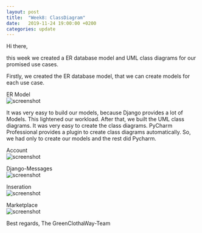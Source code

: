 ```yaml
---
layout: post
title:  "Week8: ClassDiagram"
date:   2019-11-24 19:00:00 +0200
categories: update
---
```


Hi there,

this week we created a ER database model and UML class diagrams for our promised use cases.

Firstly, we created the ER database model, that we can create models for each use case. 

ER Model
<br>
<img src="https://raw.githubusercontent.com/GreenClothaWay/Website/blob/master/doc/Model.png" alt="screenshot" width="auto"/>
<br>

It was very easy to build our models, because Django provides a lot of Models. This lightened our workload. After that, we built the UML class diagrams. It was very easy to create the class diagrams. PyCharm Professional provides a plugin to create class diagrams automatically. So, we had only to create our models and the rest did Pycharm.


Account
<br>
<img src="https://raw.githubusercontent.com/GreenClothaWay/Website/master/doc/classdiagram/account.png" alt="screenshot" width="auto"/>
<br>

Django-Messages
<br>
<img src="https://raw.githubusercontent.com/GreenClothaWay/Website/master/doc/classdiagram/django_messages.png" alt="screenshot" width="auto"/>
<br>

Inseration
<br>
<img src="https://raw.githubusercontent.com/GreenClothaWay/Website/master/doc/classdiagram/inseration.png" alt="screenshot" width="auto"/>
<br>

Marketplace
<br>
<img src="https://raw.githubusercontent.com/GreenClothaWay/Website/master/doc/classdiagram/marketplace.png" alt="screenshot" width="auto"/>
<br>






Best regards,
The GreenClothaWay-Team
